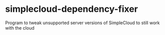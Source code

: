 # simplecloud-dependency-fixer
Program to tweak unsupported server versions of SimpleCloud to still work with the cloud
